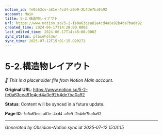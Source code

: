 ```yaml
---
notion_id: fe0a63ce-a81e-4cd4-a0e9-2b4de7ba0a92
account: Main
title: 5-2.構造物レイアウト
url: https://www.notion.so/5-2-fe0a63cea81e4cd4a0e92b4de7ba0a92
created_time: 2024-06-17T14:28:00.000Z
last_edited_time: 2024-06-17T14:45:00.000Z
sync_status: placeholder
sync_time: 2025-07-12T15:01:15.029272
---
```


# 5-2.構造物レイアウト

*🔄 This is a placeholder file from Notion Main account.*

**Original URL**: https://www.notion.so/5-2-fe0a63cea81e4cd4a0e92b4de7ba0a92

**Status**: Content will be synced in a future update.

**Page ID**: `fe0a63ce-a81e-4cd4-a0e9-2b4de7ba0a92`

---

*Generated by Obsidian-Notion sync at 2025-07-12 15:01:15*
